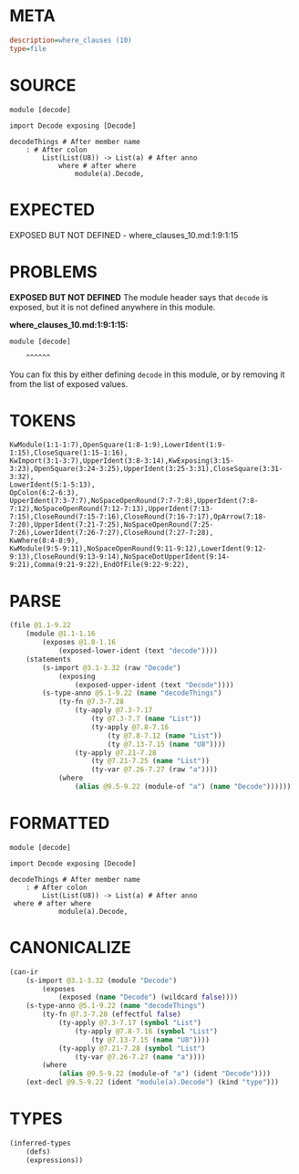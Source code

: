 # META
~~~ini
description=where_clauses (10)
type=file
~~~
# SOURCE
~~~roc
module [decode]

import Decode exposing [Decode]

decodeThings # After member name
	: # After colon
		List(List(U8)) -> List(a) # After anno
			where # after where
				module(a).Decode,
~~~
# EXPECTED
EXPOSED BUT NOT DEFINED - where_clauses_10.md:1:9:1:15
# PROBLEMS
**EXPOSED BUT NOT DEFINED**
The module header says that ``decode`` is exposed, but it is not defined anywhere in this module.

**where_clauses_10.md:1:9:1:15:**
```roc
module [decode]
```
        ^^^^^^
You can fix this by either defining ``decode`` in this module, or by removing it from the list of exposed values.

# TOKENS
~~~zig
KwModule(1:1-1:7),OpenSquare(1:8-1:9),LowerIdent(1:9-1:15),CloseSquare(1:15-1:16),
KwImport(3:1-3:7),UpperIdent(3:8-3:14),KwExposing(3:15-3:23),OpenSquare(3:24-3:25),UpperIdent(3:25-3:31),CloseSquare(3:31-3:32),
LowerIdent(5:1-5:13),
OpColon(6:2-6:3),
UpperIdent(7:3-7:7),NoSpaceOpenRound(7:7-7:8),UpperIdent(7:8-7:12),NoSpaceOpenRound(7:12-7:13),UpperIdent(7:13-7:15),CloseRound(7:15-7:16),CloseRound(7:16-7:17),OpArrow(7:18-7:20),UpperIdent(7:21-7:25),NoSpaceOpenRound(7:25-7:26),LowerIdent(7:26-7:27),CloseRound(7:27-7:28),
KwWhere(8:4-8:9),
KwModule(9:5-9:11),NoSpaceOpenRound(9:11-9:12),LowerIdent(9:12-9:13),CloseRound(9:13-9:14),NoSpaceDotUpperIdent(9:14-9:21),Comma(9:21-9:22),EndOfFile(9:22-9:22),
~~~
# PARSE
~~~clojure
(file @1.1-9.22
	(module @1.1-1.16
		(exposes @1.8-1.16
			(exposed-lower-ident (text "decode"))))
	(statements
		(s-import @3.1-3.32 (raw "Decode")
			(exposing
				(exposed-upper-ident (text "Decode"))))
		(s-type-anno @5.1-9.22 (name "decodeThings")
			(ty-fn @7.3-7.28
				(ty-apply @7.3-7.17
					(ty @7.3-7.7 (name "List"))
					(ty-apply @7.8-7.16
						(ty @7.8-7.12 (name "List"))
						(ty @7.13-7.15 (name "U8"))))
				(ty-apply @7.21-7.28
					(ty @7.21-7.25 (name "List"))
					(ty-var @7.26-7.27 (raw "a"))))
			(where
				(alias @9.5-9.22 (module-of "a") (name "Decode"))))))
~~~
# FORMATTED
~~~roc
module [decode]

import Decode exposing [Decode]

decodeThings # After member name
	: # After colon
		List(List(U8)) -> List(a) # After anno
 where # after where
			module(a).Decode,
~~~
# CANONICALIZE
~~~clojure
(can-ir
	(s-import @3.1-3.32 (module "Decode")
		(exposes
			(exposed (name "Decode") (wildcard false))))
	(s-type-anno @5.1-9.22 (name "decodeThings")
		(ty-fn @7.3-7.28 (effectful false)
			(ty-apply @7.3-7.17 (symbol "List")
				(ty-apply @7.8-7.16 (symbol "List")
					(ty @7.13-7.15 (name "U8"))))
			(ty-apply @7.21-7.28 (symbol "List")
				(ty-var @7.26-7.27 (name "a"))))
		(where
			(alias @9.5-9.22 (module-of "a") (ident "Decode"))))
	(ext-decl @9.5-9.22 (ident "module(a).Decode") (kind "type")))
~~~
# TYPES
~~~clojure
(inferred-types
	(defs)
	(expressions))
~~~
